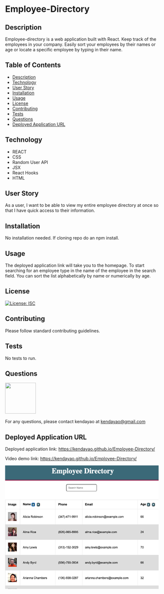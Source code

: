 # Employee-Directory

## Description

Employee-directory is a web application built with React. Keep track of the employees in your company. Easily sort your employees by their names or age or locate a specific employee by typing in their name. 

## Table of Contents

* [Description](#description)
* [Technology](#technology)
* [User Story](#user-story)
* [Installation](#installation)
* [Usage](#usage)
* [License](#license)
* [Contributing](#contributing)
* [Tests](#tests)
* [Questions](#questions)
* [Deployed Application URL](#deployed-application-URL)

## Technology

- REACT
- CSS
- Random User API
- JSX
- React Hooks
- HTML


## User Story


As a user, I want to be able to view my entire employee directory at once so that I have quick access to their information.


## Installation


No installation needed. If cloning repo do an npm install.


## Usage

The deployed application link will take you to the homepage. To start searching for an employee type in the name of the employee in the search field. You can sort the list alphabetically by name or numerically by age.



## License


[![License: ISC](https://img.shields.io/badge/License-ISC-blue.svg)](https://opensource.org/licenses/ISC)


## Contributing


Please follow standard contributing guidelines.


## Tests


No tests to run.


## Questions

<img src="https://avatars3.githubusercontent.com/u/62568395?v=4" width="100" height="100">

For any questions, please contact kendayao at kendayao@gmail.com

## Deployed Application URL

Deployed application link: https://kendayao.github.io/Employee-Directory/

Video demo link: https://kendayao.github.io/Employee-Directory/

<img src="public/images/employeedirectoryapp.png" width="500" height="400">